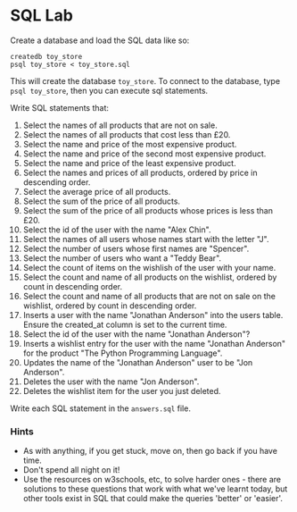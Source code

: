 # SQL Lab

Create a database and load the SQL data like so:

```
createdb toy_store
psql toy_store < toy_store.sql
```
This will create the database `toy_store`. To connect to the database, type `psql toy_store`, then you can execute sql statements.

Write SQL statements that:

1. Select the names of all products that are not on sale.
1. Select the names of all products that cost less than £20.
1. Select the name and price of the most expensive product.
1. Select the name and price of the second most expensive product.
1. Select the name and price of the least expensive product.
1. Select the names and prices of all products, ordered by price in descending order.
1. Select the average price of all products.
1. Select the sum of the price of all products.
1. Select the sum of the price of all products whose prices is less than £20.
1. Select the id of the user with the name "Alex Chin".
1. Select the names of all users whose names start with the letter "J".
1. Select the number of users whose first names are "Spencer".
1. Select the number of users who want a "Teddy Bear".
1. Select the count of items on the wishlish of the user with your name.
1. Select the count and name of all products on the wishlist, ordered by count in descending order.
1. Select the count and name of all products that are not on sale on the wishlist, ordered by count in descending order.
1. Inserts a user with the name "Jonathan Anderson" into the users table. Ensure the created_at column is set to the current time.
1. Select the id of the user with the name "Jonathan Anderson"?
1. Inserts a wishlist entry for the user with the name "Jonathan Anderson" for the product "The Python Programming Language".
1. Updates the name of the "Jonathan Anderson" user to be "Jon Anderson".
1. Deletes the user with the name "Jon Anderson".
1. Deletes the wishlist item for the user you just deleted.

Write each SQL statement in the `answers.sql` file.


### Hints
- As with anything, if you get stuck, move on, then go back if you have time.
- Don't spend all night on it!
- Use the resources on w3schools, etc, to solve harder ones - there are solutions to these questions that work with what we've learnt today, but other tools exist in SQL that could make the queries 'better' or 'easier'.
